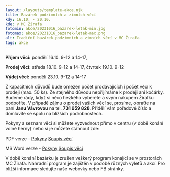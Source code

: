 ```yaml
---
layout: /layouts/template-akce.njk
title: Bazárek podzimních a zimních věcí
kdy: 16.10. - 20.10.
kde: v MC Žirafa
fotomin: akce/20231016_bazarek-letak-min.jpg
fotomax: akce/20231016_bazarek-letak-max.png
alt: Tradiční bazárek podzimních a zimních věcí v MC Žirafa
tags: akce
---
```


**Příjem věcí:**    pondělí 16.10. 9-12 a 14-17,

**Prodej věcí:**    středa 18.10. 9-12 a 14-17,
                čtvrtek 19.10. 9-12

**Výdej věcí:**     pondělí 23.10. 9-12 a 14-17

Z kapacitních důvodů bude omezen počet prodávajících i počet věcí k prodeji (max. 50 ks). Ze stejného důvodu nepřijímáme k prodeji ani kočárky. Budeme rády, když si něco hezkého vyberete a svým nákupem Žirafku podpoříte. V případě zájmu o prodej vašich věcí se, prosíme, obraťte na paní **Janu Vávrovou** na tel. **731 959 828**. Přidělí vám pořadové číslo a domluvíte se spolu na bližších podrobnostech.

Pokyny a seznam věcí si můžete vyzvednout přímo v centru (v době konání volné herny) nebo si je můžete stáhnout zde:

<span class="pdf-icon">PDF verze</span> - <a href="/images/akce/download/bazarek_pokyny.pdf">Pokyny</a> <a href="/images/akce/download/soupis_zbozi_bazarek.pdf">Soupis věcí</a>


<span class="word-icon">MS Word verze</span> - <a href="/images/akce/download/bazarek_pokyny.doc">Pokyny</a> <a href="/images/akce/download/soupis_zbozi_bazarek.docx">Soupis věcí</a>

V době konání bazárku je zrušen veškerý program konající se v prostorách MC Žirafa. Náhradní program je zajištěn v podobě různých výletů a akcí. Pro bližší informace sledujte naše webovky nebo FB stránky.